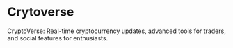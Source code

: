 # Crytoverse
CryptoVerse: Real-time cryptocurrency updates, advanced tools for traders, and social features for enthusiasts.
